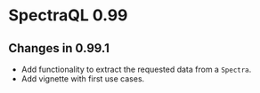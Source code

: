 # SpectraQL 0.99

## Changes in 0.99.1

- Add functionality to extract the requested data from a `Spectra`.
- Add vignette with first use cases.
